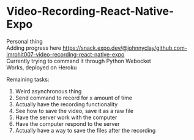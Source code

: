 # Video-Recording-React-Native-Expo  
Personal thing  
Adding progress here https://snack.expo.dev/@johnnyclay/github.com-imrohit007-video-recording-react-native-expo  
Currently trying to command it through Python Webocket  
Works, deployed on Heroku

Remaining tasks:
1. Weird asynchronous thing
2. Send command to record for x amount of time
3. Actually have the recording functionality
4. See how to save the video, save it as a raw file
5. Have the server work with the computer
6. Have the computer respond to the server
7. Actually have a way to save the files after the recording
